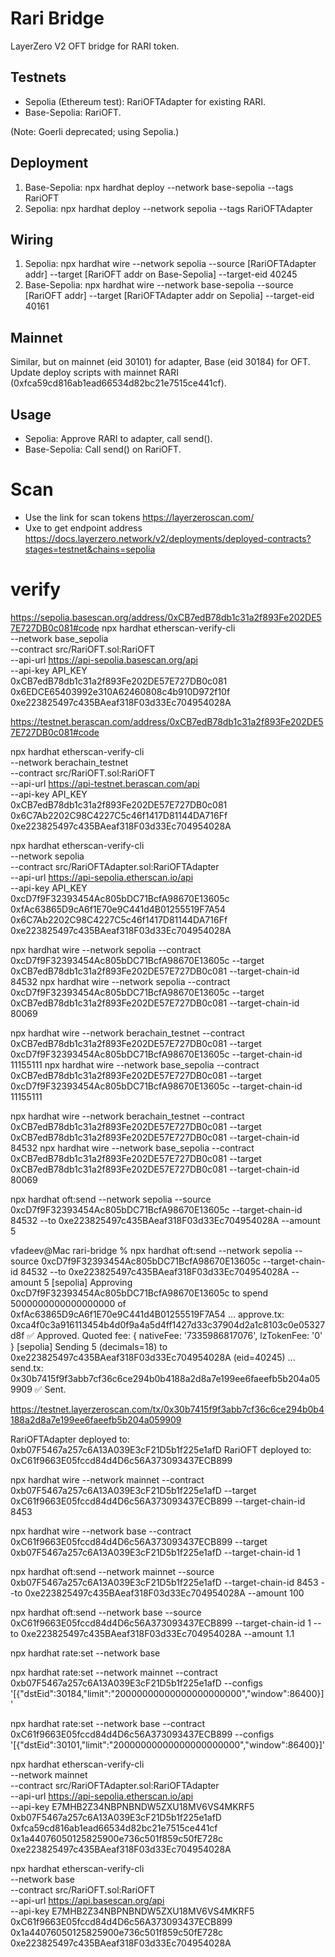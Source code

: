 # Rari Bridge

LayerZero V2 OFT bridge for RARI token.

## Testnets
- Sepolia (Ethereum test): RariOFTAdapter for existing RARI.
- Base-Sepolia: RariOFT.

(Note: Goerli deprecated; using Sepolia.)

## Deployment
1. Base-Sepolia: npx hardhat deploy --network base-sepolia --tags RariOFT
2. Sepolia: npx hardhat deploy --network sepolia --tags RariOFTAdapter

## Wiring
1. Sepolia: npx hardhat wire --network sepolia --source [RariOFTAdapter addr] --target [RariOFT addr on Base-Sepolia] --target-eid 40245
2. Base-Sepolia: npx hardhat wire --network base-sepolia --source [RariOFT addr] --target [RariOFTAdapter addr on Sepolia] --target-eid 40161

## Mainnet
Similar, but on mainnet (eid 30101) for adapter, Base (eid 30184) for OFT. Update deploy scripts with mainnet RARI (0xfca59cd816ab1ead66534d82bc21e7515ce441cf).

## Usage
- Sepolia: Approve RARI to adapter, call send().
- Base-Sepolia: Call send() on RariOFT.

# Scan
- Use the link for scan tokens https://layerzeroscan.com/
- Uxe to get endpoint address https://docs.layerzero.network/v2/deployments/deployed-contracts?stages=testnet&chains=sepolia

# verify 

https://sepolia.basescan.org/address/0xCB7edB78db1c31a2f893Fe202DE57E727DB0c081#code
npx hardhat etherscan-verify-cli \
  --network base_sepolia \
  --contract src/RariOFT.sol:RariOFT \
  --api-url https://api-sepolia.basescan.org/api \
  --api-key API_KEY \
  0xCB7edB78db1c31a2f893Fe202DE57E727DB0c081 \
  0x6EDCE65403992e310A62460808c4b910D972f10f \
  0xe223825497c435BAeaf318F03d33Ec704954028A

https://testnet.berascan.com/address/0xCB7edB78db1c31a2f893Fe202DE57E727DB0c081#code

npx hardhat etherscan-verify-cli \
  --network berachain_testnet \
  --contract src/RariOFT.sol:RariOFT \
  --api-url https://api-testnet.berascan.com/api \
  --api-key API_KEY \
  0xCB7edB78db1c31a2f893Fe202DE57E727DB0c081 \
  0x6C7Ab2202C98C4227C5c46f1417D81144DA716Ff \
  0xe223825497c435BAeaf318F03d33Ec704954028A


npx hardhat etherscan-verify-cli \
  --network sepolia \
  --contract src/RariOFTAdapter.sol:RariOFTAdapter \
  --api-url https://api-sepolia.etherscan.io/api \
  --api-key API_KEY \
  0xcD7f9F32393454Ac805bDC71BcfA98670E13605c \
  0xfAc63865D9cA6f1E70e9C441d4B01255519F7A54 \
  0x6C7Ab2202C98C4227C5c46f1417D81144DA716Ff \
  0xe223825497c435BAeaf318F03d33Ec704954028A

npx hardhat wire --network sepolia --contract 0xcD7f9F32393454Ac805bDC71BcfA98670E13605c  --target 0xCB7edB78db1c31a2f893Fe202DE57E727DB0c081 --target-chain-id 84532
npx hardhat wire --network sepolia --contract 0xcD7f9F32393454Ac805bDC71BcfA98670E13605c  --target 0xCB7edB78db1c31a2f893Fe202DE57E727DB0c081 --target-chain-id 80069

npx hardhat wire --network berachain_testnet --contract 0xCB7edB78db1c31a2f893Fe202DE57E727DB0c081  --target 0xcD7f9F32393454Ac805bDC71BcfA98670E13605c --target-chain-id 11155111
npx hardhat wire --network base_sepolia --contract 0xCB7edB78db1c31a2f893Fe202DE57E727DB0c081  --target 0xcD7f9F32393454Ac805bDC71BcfA98670E13605c --target-chain-id 11155111

npx hardhat wire --network berachain_testnet --contract 0xCB7edB78db1c31a2f893Fe202DE57E727DB0c081  --target 0xCB7edB78db1c31a2f893Fe202DE57E727DB0c081 --target-chain-id 84532
npx hardhat wire --network base_sepolia --contract 0xCB7edB78db1c31a2f893Fe202DE57E727DB0c081  --target 0xCB7edB78db1c31a2f893Fe202DE57E727DB0c081 --target-chain-id 80069

npx hardhat oft:send --network sepolia --source 0xcD7f9F32393454Ac805bDC71BcfA98670E13605c --target-chain-id 84532 --to 0xe223825497c435BAeaf318F03d33Ec704954028A --amount 5

vfadeev@Mac rari-bridge % npx hardhat oft:send --network sepolia --source 0xcD7f9F32393454Ac805bDC71BcfA98670E13605c --target-chain-id 84532 --to 0xe223825497c435BAeaf318F03d33Ec704954028A --amount 5
[sepolia] Approving 0xcD7f9F32393454Ac805bDC71BcfA98670E13605c to spend 5000000000000000000 of 0xfAc63865D9cA6f1E70e9C441d4B01255519F7A54 ...
approve.tx: 0xca4f0c3a916113454b4d0f9a4a5d4ff1427d33c37904d2a1c8103c0e05327d8f
✅ Approved.
Quoted fee: { nativeFee: '7335986817076', lzTokenFee: '0' }
[sepolia] Sending 5 (decimals=18) to 0xe223825497c435BAeaf318F03d33Ec704954028A (eid=40245) ...
send.tx: 0x30b7415f9f3abb7cf36c6ce294b0b4188a2d8a7e199ee6faeefb5b204a059909
✅ Sent.

https://testnet.layerzeroscan.com/tx/0x30b7415f9f3abb7cf36c6ce294b0b4188a2d8a7e199ee6faeefb5b204a059909

RariOFTAdapter deployed to: 0xb07F5467a257c6A13A039E3cF21D5b1f225e1afD
RariOFT deployed to: 0xC61f9663E05fccd84d4D6c56A373093437ECB899

npx hardhat wire --network mainnet --contract 0xb07F5467a257c6A13A039E3cF21D5b1f225e1afD  --target 0xC61f9663E05fccd84d4D6c56A373093437ECB899 --target-chain-id 8453

npx hardhat wire --network base --contract 0xC61f9663E05fccd84d4D6c56A373093437ECB899  --target 0xb07F5467a257c6A13A039E3cF21D5b1f225e1afD --target-chain-id 1

npx hardhat oft:send --network mainnet --source 0xb07F5467a257c6A13A039E3cF21D5b1f225e1afD --target-chain-id 8453 --to 0xe223825497c435BAeaf318F03d33Ec704954028A --amount 100

npx hardhat oft:send --network base --source 0xC61f9663E05fccd84d4D6c56A373093437ECB899 --target-chain-id 1 --to 0xe223825497c435BAeaf318F03d33Ec704954028A --amount 1.1

npx hardhat rate:set --network base 

npx hardhat rate:set --network mainnet --contract 0xb07F5467a257c6A13A039E3cF21D5b1f225e1afD --configs '[{"dstEid":30184,"limit":"20000000000000000000000","window":86400}]'

npx hardhat rate:set --network base --contract 0xC61f9663E05fccd84d4D6c56A373093437ECB899 --configs '[{"dstEid":30101,"limit":"20000000000000000000000","window":86400}]'

npx hardhat etherscan-verify-cli \
  --network mainnet \
  --contract src/RariOFTAdapter.sol:RariOFTAdapter \
  --api-url https://api-sepolia.etherscan.io/api \
  --api-key E7MHB2Z34NBPNBNDW5ZXU18MV6VS4MKRF5 \
  0xb07F5467a257c6A13A039E3cF21D5b1f225e1afD \
  0xfca59cd816ab1ead66534d82bc21e7515ce441cf \
  0x1a44076050125825900e736c501f859c50fE728c \
  0xe223825497c435BAeaf318F03d33Ec704954028A

npx hardhat etherscan-verify-cli \
  --network base \
  --contract src/RariOFT.sol:RariOFT \
  --api-url https://api.basescan.org/api \
  --api-key E7MHB2Z34NBPNBNDW5ZXU18MV6VS4MKRF5 \
  0xC61f9663E05fccd84d4D6c56A373093437ECB899 \
  0x1a44076050125825900e736c501f859c50fE728c \
  0xe223825497c435BAeaf318F03d33Ec704954028A